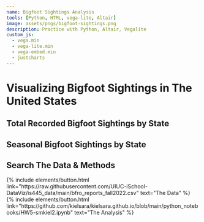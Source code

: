 ```yaml
---
name: Bigfoot Sightings Analysis
tools: [Python, HTML, vega-lite, Altair]
image: assets/pngs/bigfoot-sightings.png
description: Practice with Python, Altair, Vegalite
custom_js:
  - vega.min
  - vega-lite.min
  - vega-embed.min
  - justcharts
---
```


# Visualizing Bigfoot Sightings in The United States

## Total Recorded Bigfoot Sightings by State
<vegachart schema-url="{{ site.baseurl }}/assets/json/chart1.json" style="width: 100%"></vegachart>

## Seasonal Bigfoot Sightings by State
<vegachart schema-url="{{ site.baseurl }}/assets/json/chart2.json" style="width: 100%"></vegachart>



## Search The Data & Methods

<div class="left">
{% include elements/button.html link="https://raw.githubusercontent.com/UIUC-iSchool-DataViz/is445_data/main/bfro_reports_fall2022.csv" text="The Data" %}
</div>

<div class="right">
{% include elements/button.html link="https://github.com/kielsara/kielsara.github.io/blob/main/python_notebooks/HW5-smkiel2.ipynb" text="The Analysis" %}
</div>

